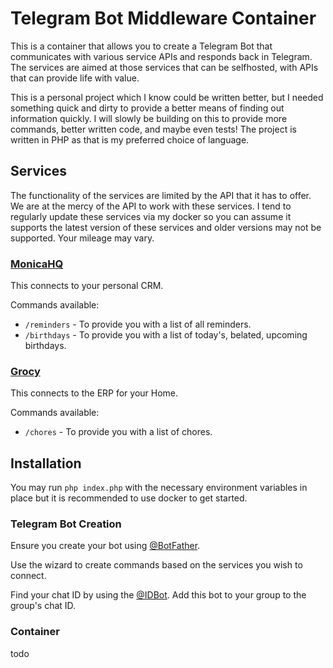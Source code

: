 # Telegram Bot Middleware Container

This is a container that allows you to create a Telegram Bot that communicates with various service APIs
and responds back in Telegram. The services are aimed at those services that can be selfhosted,
with APIs that can provide life with value.

This is a personal project which I know could be written better, but I needed something quick and dirty
to provide a better means of finding out information quickly. I will slowly be building on this to provide
more commands, better written code, and maybe even tests! The project is written in PHP as that is my preferred
choice of language.

## Services

The functionality of the services are limited by the API that it has to offer. We are at the mercy of the API
to work with these services. I tend to regularly update these services via my docker so you can assume it supports
the latest version of these services and older versions may not be supported. Your mileage may vary.

### [MonicaHQ](https://www.monicahq.com/)

This connects to your personal CRM.

Commands available:

* `/reminders` - To provide you with a list of all reminders.
* `/birthdays` - To provide you with a list of today's, belated, upcoming birthdays.

### [Grocy](https://grocy.info/)

This connects to the ERP for your Home.

Commands available:

* `/chores` - To provide you with a list of chores.


## Installation

You may run `php index.php` with the necessary environment variables in place but it is recommended to use
docker to get started.

### Telegram Bot Creation

Ensure you create your bot using [@BotFather](https://t.me/botfather).

Use the wizard to create commands based on the services you wish to connect.

Find your chat ID by using the [@IDBot](https://t.me/IDBot).
Add this bot to your group to the group's chat ID.

### Container

todo